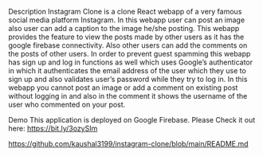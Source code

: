 Description
	Instagram Clone is a clone React webapp of a very famous social media platform Instagram.
	In this webapp user can post an image also user can add a caption to the image he/she posting. This webapp provides the feature to view the posts made by other users as it has the google firebase connectivity.
	Also other users can add the comments on the posts of other users. In order to prevent guest spamming this webapp has sign up and log in functions as well which uses Google’s authenticator in which it authenticates the email address of the user which they use to sign up and also validates user’s password while they try to log in.
	In this webapp you cannot post an image or add a comment on existing post without logging in and also in the comment it shows the username of the user who commented on your post.

Demo
This application is deployed on Google Firebase. Please Check it out here: https://bit.ly/3ozySIm


https://github.com/kaushal3199/instagram-clone/blob/main/README.md
